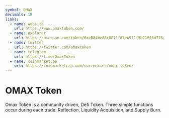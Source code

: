 ```yaml
---
symbol: OMAX
decimals: 18
links:
  - name: website
    url: https://www.omaxtoken.com/
  - name: explorer
    url: https://bscscan.com/token/0xeB84be66c8E71f07eA57Cf3b21626d7784F32A7F
  - name: twitter
    url: https://twitter.com/omaxtoken
  - name: telegram
    url: https://t.me/OmaxToken
  - name: coinmarketcap
    url: https://coinmarketcap.com/currencies/omax-token/
---
```


# OMAX Token

Omax Token is a community driven, Defi Token. Three simple functions occur during each trade: Reflection, Liquidity Acquisition, and Supply Burn.
